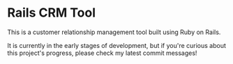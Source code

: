 # Rails CRM Tool
This is a customer relationship management tool built using Ruby on Rails.

It is currently in the early stages of development, but if you're curious about this project's progress, please check my latest commit messages!
